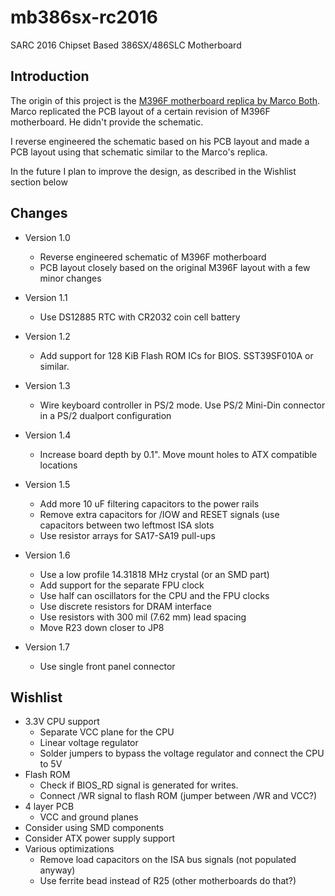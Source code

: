 # mb386sx-rc2016
SARC 2016 Chipset Based 386SX/486SLC Motherboard

## Introduction

The origin of this project is the [M396F motherboard replica by Marco Both](https://github.com/Marco-Both/M396F-Replika). Marco replicated the PCB layout of a certain revision of M396F motherboard. He didn't provide the schematic.

I reverse engineered the schematic based on his PCB layout and made a PCB layout using that schematic similar to the Marco's replica.

In the future I plan to improve the design, as described in the Wishlist section below

## Changes

* Version 1.0
  * Reverse engineered schematic of M396F motherboard
  * PCB layout closely based on the original M396F layout with a few minor changes

* Version 1.1
  * Use DS12885 RTC with CR2032 coin cell battery

* Version 1.2
  * Add support for 128 KiB Flash ROM ICs for BIOS. SST39SF010A or similar.

* Version 1.3
  * Wire keyboard controller in PS/2 mode. Use PS/2 Mini-Din connector in a PS/2 dualport configuration

* Version 1.4
  * Increase board depth by 0.1". Move mount holes to ATX compatible locations

* Version 1.5
  * Add more 10 uF filtering capacitors to the power rails
  * Remove extra capacitors for /IOW and RESET signals (use capacitors between two leftmost ISA slots
  * Use resistor arrays for SA17-SA19 pull-ups

* Version 1.6
  * Use a low profile 14.31818 MHz crystal (or an SMD part)
  * Add support for the separate FPU clock
  * Use half can oscillators for the CPU and the FPU clocks
  * Use discrete resistors for DRAM interface
  * Use resistors with 300 mil (7.62 mm) lead spacing
  * Move R23 down closer to JP8

* Version 1.7
  * Use single front panel connector

## Wishlist

* 3.3V CPU support
  * Separate VCC plane for the CPU
  * Linear voltage regulator
  * Solder jumpers to bypass the voltage regulator and connect the CPU to 5V
* Flash ROM
  * Check if BIOS_RD signal is generated for writes.
  * Connect /WR signal to flash ROM (jumper between /WR and VCC?)
* 4 layer PCB
  * VCC and ground planes
* Consider using SMD components
* Consider ATX power supply support
* Various optimizations
  * Remove load capacitors on the ISA bus signals (not populated anyway)
  * Use ferrite bead instead of R25 (other motherboards do that?)
